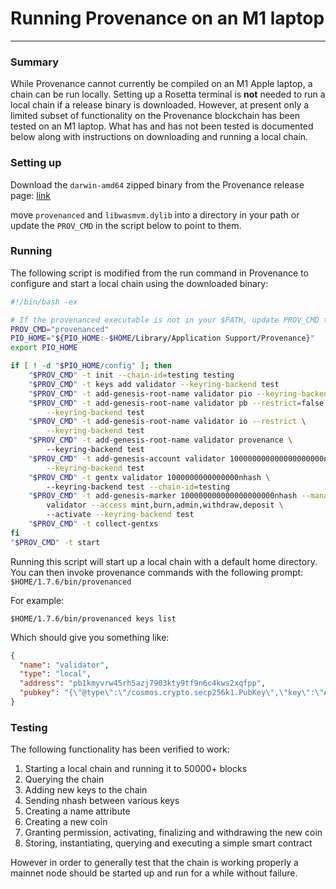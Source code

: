 # Running Provenance on an M1 laptop
---

### Summary

While Provenance cannot currently be compiled on an M1 Apple laptop, a chain can be run locally.  Setting up a Rosetta terminal is **not** needed to run a local chain if a release binary is downloaded.  However, at present only a limited subset of functionality on the Provenance blockchain has been tested on an M1 laptop.  What has and has not been tested is documented below along with instructions on downloading and running a local chain.

### Setting up
Download the `darwin-amd64` zipped binary from the Provenance release page: [link](https://github.com/provenance-io/provenance/releases/tag/v1.7.6)

move `provenanced` and `libwasmvm.dylib` into a directory in your path or update the `PROV_CMD` in the script below to point to them.


### Running

The following script is modified from the run command in Provenance to configure and start a local chain using the downloaded binary:

```bash
#!/bin/bash -ex

# If the provenanced executable is not in your $PATH, update PROV_CMD to include the full path to it.
PROV_CMD="provenanced"
PIO_HOME="${PIO_HOME:-$HOME/Library/Application Support/Provenance}"
export PIO_HOME

if [ ! -d "$PIO_HOME/config" ]; then
    "$PROV_CMD" -t init --chain-id=testing testing
    "$PROV_CMD" -t keys add validator --keyring-backend test
    "$PROV_CMD" -t add-genesis-root-name validator pio --keyring-backend test
    "$PROV_CMD" -t add-genesis-root-name validator pb --restrict=false \
		--keyring-backend test
    "$PROV_CMD" -t add-genesis-root-name validator io --restrict \
		--keyring-backend test
    "$PROV_CMD" -t add-genesis-root-name validator provenance \ 
		--keyring-backend test
    "$PROV_CMD" -t add-genesis-account validator 100000000000000000000nhash \
		--keyring-backend test
    "$PROV_CMD" -t gentx validator 1000000000000000nhash \ 
		--keyring-backend test --chain-id=testing
    "$PROV_CMD" -t add-genesis-marker 100000000000000000000nhash --manager \
		validator --access mint,burn,admin,withdraw,deposit \ 
		--activate --keyring-backend test
    "$PROV_CMD" -t collect-gentxs
fi
"$PROV_CMD" -t start
```

Running this script will start up a local chain with a default home directory. You can then invoke provenance commands with the following prompt: `$HOME/1.7.6/bin/provenanced`

For example:

`$HOME/1.7.6/bin/provenanced keys list`

Which should give you something like:

```json
{
  "name": "validator",
  "type": "local",
  "address": "pb1kmyvrw45rh5azj7903kty9tf9n6c4kws2xqfpp",
  "pubkey": "{\"@type\":\"/cosmos.crypto.secp256k1.PubKey\",\"key\":\"AhF75IWT4qGnmcqtbXnUdSj6rV++OppGP6pzP6qTRYRt\"}"
}
```

### Testing

The following functionality has been verified to work:

1. Starting a local chain and running it to 50000+ blocks
2. Querying the chain
3. Adding new keys to the chain
4. Sending nhash between various keys
5. Creating a name attribute
6. Creating a new coin
7. Granting permission, activating, finalizing and withdrawing the new coin
8. Storing, instantiating, querying and executing a simple smart contract

However in order to generally test that the chain is working properly a mainnet node should be started up and run for a while without failure.